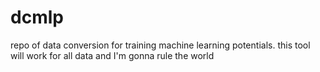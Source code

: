 # dcmlp
repo of data conversion for training machine learning potentials. this tool will work for all data and I'm gonna rule the world
